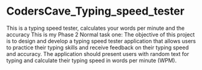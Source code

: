 # CodersCave_Typing_speed_tester
This is a typing speed tester, calculates your words per minute and the accuracy
This is my Phase 2
Normal task one:
The objective of this project is to design and develop a typing speed tester application that
allows users to practice their typing skills and receive feedback on their typing speed and
accuracy. The application should present users with random text for typing and calculate their
typing speed in words per minute (WPM).

